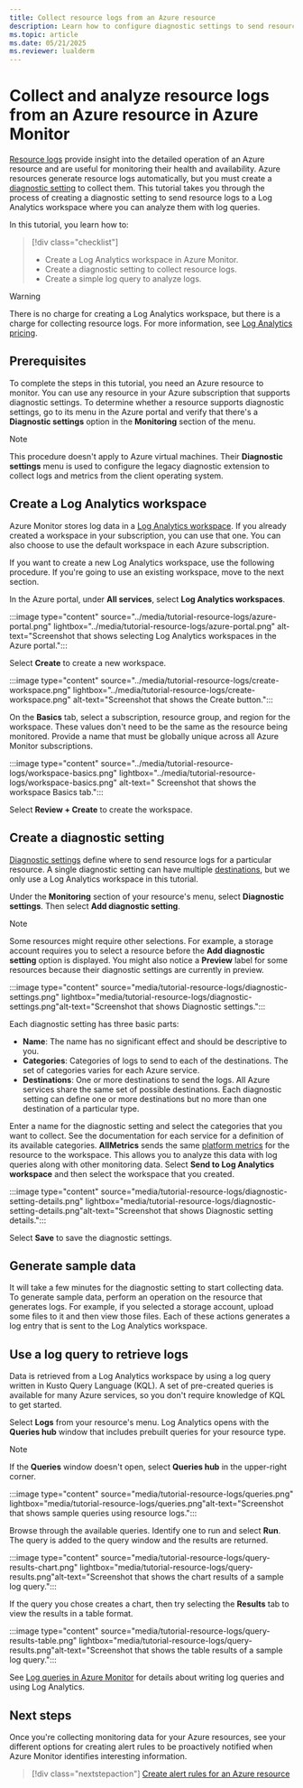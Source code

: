 ```yaml
---
title: Collect resource logs from an Azure resource
description: Learn how to configure diagnostic settings to send resource logs from an Azure resource to a Log Analytics workspace where they can be analyzed with a log query.
ms.topic: article
ms.date: 05/21/2025
ms.reviewer: lualderm
---
```


# Collect and analyze resource logs from an Azure resource in Azure Monitor

[Resource logs](./resource-logs.md) provide insight into the detailed operation of an Azure resource and are useful for monitoring their health and availability. Azure resources generate resource logs automatically, but you must create a [diagnostic setting](./diagnostic-settings.md) to collect them. This tutorial takes you through the process of creating a diagnostic setting to send resource logs to a Log Analytics workspace where you can analyze them with log queries.

In this tutorial, you learn how to:

> [!div class="checklist"]
> * Create a Log Analytics workspace in Azure Monitor.
> * Create a diagnostic setting to collect resource logs.
> * Create a simple log query to analyze logs.

> [!WARNING]
> There is no charge for creating a Log Analytics workspace, but there is a charge for collecting resource logs. For more information, see [Log Analytics pricing](https://azure.microsoft.com/pricing/details/monitor/).

## Prerequisites

To complete the steps in this tutorial, you need an Azure resource to monitor. You can use any resource in your Azure subscription that supports diagnostic settings. To determine whether a resource supports diagnostic settings, go to its menu in the Azure portal and verify that there's a **Diagnostic settings** option in the **Monitoring** section of the menu.

> [!NOTE]
> This procedure doesn't apply to Azure virtual machines. Their **Diagnostic settings** menu is used to configure the legacy diagnostic extension to collect logs and metrics from the client operating system.

## Create a Log Analytics workspace

Azure Monitor stores log data in a [Log Analytics workspace](../logs/log-analytics-workspace-overview.md). If you already created a workspace in your subscription, you can use that one. You can also choose to use the default workspace in each Azure subscription.

If you want to create a new Log Analytics workspace, use the following procedure. If you're going to use an existing workspace, move to the next section.

In the Azure portal, under **All services**, select **Log Analytics workspaces**.

:::image type="content" source="../media/tutorial-resource-logs/azure-portal.png" lightbox="../media/tutorial-resource-logs/azure-portal.png" alt-text="Screenshot that shows selecting Log Analytics workspaces in the Azure portal.":::

Select **Create** to create a new workspace.

:::image type="content" source="../media/tutorial-resource-logs/create-workspace.png" lightbox="../media/tutorial-resource-logs/create-workspace.png" alt-text="Screenshot that shows the Create button.":::

On the **Basics** tab, select a subscription, resource group, and region for the workspace. These values don't need to be the same as the resource being monitored. Provide a name that must be globally unique across all Azure Monitor subscriptions.

:::image type="content" source="../media/tutorial-resource-logs/workspace-basics.png" lightbox="../media/tutorial-resource-logs/workspace-basics.png" alt-text=" Screenshot that shows the workspace Basics tab.":::

Select **Review + Create** to create the workspace.

## Create a diagnostic setting

[Diagnostic settings](../essentials/diagnostic-settings.md) define where to send resource logs for a particular resource. A single diagnostic setting can have multiple [destinations](../essentials/diagnostic-settings.md#destinations), but we only use a Log Analytics workspace in this tutorial.

Under the **Monitoring** section of your resource's menu, select **Diagnostic settings**. Then select **Add diagnostic setting**.

> [!NOTE]
> Some resources might require other selections. For example, a storage account requires you to select a resource before the **Add diagnostic setting** option is displayed. You might also notice a **Preview** label for some resources because their diagnostic settings are currently in preview.

:::image type="content" source="media/tutorial-resource-logs/diagnostic-settings.png" lightbox="media/tutorial-resource-logs/diagnostic-settings.png"alt-text="Screenshot that shows Diagnostic settings.":::

Each diagnostic setting has three basic parts:

* **Name**: The name has no significant effect and should be descriptive to you.
* **Categories**: Categories of logs to send to each of the destinations. The set of categories varies for each Azure service.
* **Destinations**: One or more destinations to send the logs. All Azure services share the same set of possible destinations. Each diagnostic setting can define one or more destinations but no more than one destination of a particular type.

Enter a name for the diagnostic setting and select the categories that you want to collect. See the documentation for each service for a definition of its available categories. **AllMetrics** sends the same [platform metrics](./tutorial-metrics.md) for the resource to the workspace. This allows you to analyze this data with log queries along with other monitoring data. Select **Send to Log Analytics workspace** and then select the workspace that you created.

:::image type="content" source="media/tutorial-resource-logs/diagnostic-setting-details.png" lightbox="media/tutorial-resource-logs/diagnostic-setting-details.png"alt-text="Screenshot that shows Diagnostic setting details.":::

Select **Save** to save the diagnostic settings.

## Generate sample data
It will take a few minutes for the diagnostic setting to start collecting data. To generate sample data, perform an operation on the resource that generates logs. For example, if you selected a storage account, upload some files to it and then view those files. Each of these actions generates a log entry that is sent to the Log Analytics workspace.

## Use a log query to retrieve logs

Data is retrieved from a Log Analytics workspace by using a log query written in Kusto Query Language (KQL). A set of pre-created queries is available for many Azure services, so you don't require knowledge of KQL to get started.

Select **Logs** from your resource's menu. Log Analytics opens with the **Queries hub** window that includes prebuilt queries for your resource type.

> [!NOTE]
> If the **Queries** window doesn't open, select **Queries hub** in the upper-right corner.

:::image type="content" source="media/tutorial-resource-logs/queries.png" lightbox="media/tutorial-resource-logs/queries.png"alt-text="Screenshot that shows sample queries using resource logs.":::

Browse through the available queries. Identify one to run and select **Run**. The query is added to the query window and the results are returned.

:::image type="content" source="media/tutorial-resource-logs/query-results-chart.png" lightbox="media/tutorial-resource-logs/query-results.png"alt-text="Screenshot that shows the chart results of a sample log query.":::

If the query you chose creates a chart, then try selecting the **Results** tab to view the results in a table format. 

:::image type="content" source="media/tutorial-resource-logs/query-results-table.png" lightbox="media/tutorial-resource-logs/query-results.png"alt-text="Screenshot that shows the table results of a sample log query.":::

See [Log queries in Azure Monitor](../logs/log-query-overview.md) for details about writing log queries and using Log Analytics.

## Next steps

Once you're collecting monitoring data for your Azure resources, see your different options for creating alert rules to be proactively notified when Azure Monitor identifies interesting information.

> [!div class="nextstepaction"]
> [Create alert rules for an Azure resource](../alerts/alert-options.md)

